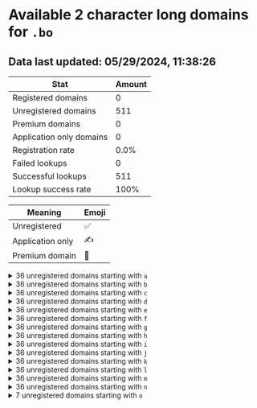 # Available 2 character long domains for `.bo`

## Data last updated: 05/29/2024, 11:38:26

|Stat|Amount|
|--|--|
|Registered domains|0|
|Unregistered domains|511|
|Premium domains|0|
|Application only domains|0|
|Registration rate|0.0%|
|Failed lookups|0|
|Successful lookups|511|
|Lookup success rate|100%|


|Meaning|Emoji|
|--|--|
|Unregistered|:white_check_mark:|
|Application only|:writing_hand:|
|Premium domain|:gem:|

<details>
<summary>36 unregistered domains starting with <bold><code>a</code></bold></summary>

|Type|Domain|
|--|--|
|:white_check_mark:|`a0.bo`|
|:white_check_mark:|`a1.bo`|
|:white_check_mark:|`a2.bo`|
|:white_check_mark:|`a3.bo`|
|:white_check_mark:|`a4.bo`|
|:white_check_mark:|`a5.bo`|
|:white_check_mark:|`a6.bo`|
|:white_check_mark:|`a7.bo`|
|:white_check_mark:|`a8.bo`|
|:white_check_mark:|`a9.bo`|
|:white_check_mark:|`aa.bo`|
|:white_check_mark:|`ab.bo`|
|:white_check_mark:|`ac.bo`|
|:white_check_mark:|`ad.bo`|
|:white_check_mark:|`ae.bo`|
|:white_check_mark:|`af.bo`|
|:white_check_mark:|`ag.bo`|
|:white_check_mark:|`ah.bo`|
|:white_check_mark:|`ai.bo`|
|:white_check_mark:|`aj.bo`|
|:white_check_mark:|`ak.bo`|
|:white_check_mark:|`al.bo`|
|:white_check_mark:|`am.bo`|
|:white_check_mark:|`an.bo`|
|:white_check_mark:|`ao.bo`|
|:white_check_mark:|`ap.bo`|
|:white_check_mark:|`aq.bo`|
|:white_check_mark:|`ar.bo`|
|:white_check_mark:|`as.bo`|
|:white_check_mark:|`at.bo`|
|:white_check_mark:|`au.bo`|
|:white_check_mark:|`av.bo`|
|:white_check_mark:|`aw.bo`|
|:white_check_mark:|`ax.bo`|
|:white_check_mark:|`ay.bo`|
|:white_check_mark:|`az.bo`|
</details>
<details>
<summary>36 unregistered domains starting with <bold><code>b</code></bold></summary>

|Type|Domain|
|--|--|
|:white_check_mark:|`b0.bo`|
|:white_check_mark:|`b1.bo`|
|:white_check_mark:|`b2.bo`|
|:white_check_mark:|`b3.bo`|
|:white_check_mark:|`b4.bo`|
|:white_check_mark:|`b5.bo`|
|:white_check_mark:|`b6.bo`|
|:white_check_mark:|`b7.bo`|
|:white_check_mark:|`b8.bo`|
|:white_check_mark:|`b9.bo`|
|:white_check_mark:|`ba.bo`|
|:white_check_mark:|`bb.bo`|
|:white_check_mark:|`bc.bo`|
|:white_check_mark:|`bd.bo`|
|:white_check_mark:|`be.bo`|
|:white_check_mark:|`bf.bo`|
|:white_check_mark:|`bg.bo`|
|:white_check_mark:|`bh.bo`|
|:white_check_mark:|`bi.bo`|
|:white_check_mark:|`bj.bo`|
|:white_check_mark:|`bk.bo`|
|:white_check_mark:|`bl.bo`|
|:white_check_mark:|`bm.bo`|
|:white_check_mark:|`bn.bo`|
|:white_check_mark:|`bo.bo`|
|:white_check_mark:|`bp.bo`|
|:white_check_mark:|`bq.bo`|
|:white_check_mark:|`br.bo`|
|:white_check_mark:|`bs.bo`|
|:white_check_mark:|`bt.bo`|
|:white_check_mark:|`bu.bo`|
|:white_check_mark:|`bv.bo`|
|:white_check_mark:|`bw.bo`|
|:white_check_mark:|`bx.bo`|
|:white_check_mark:|`by.bo`|
|:white_check_mark:|`bz.bo`|
</details>
<details>
<summary>36 unregistered domains starting with <bold><code>c</code></bold></summary>

|Type|Domain|
|--|--|
|:white_check_mark:|`c0.bo`|
|:white_check_mark:|`c1.bo`|
|:white_check_mark:|`c2.bo`|
|:white_check_mark:|`c3.bo`|
|:white_check_mark:|`c4.bo`|
|:white_check_mark:|`c5.bo`|
|:white_check_mark:|`c6.bo`|
|:white_check_mark:|`c7.bo`|
|:white_check_mark:|`c8.bo`|
|:white_check_mark:|`c9.bo`|
|:white_check_mark:|`ca.bo`|
|:white_check_mark:|`cb.bo`|
|:white_check_mark:|`cc.bo`|
|:white_check_mark:|`cd.bo`|
|:white_check_mark:|`ce.bo`|
|:white_check_mark:|`cf.bo`|
|:white_check_mark:|`cg.bo`|
|:white_check_mark:|`ch.bo`|
|:white_check_mark:|`ci.bo`|
|:white_check_mark:|`cj.bo`|
|:white_check_mark:|`ck.bo`|
|:white_check_mark:|`cl.bo`|
|:white_check_mark:|`cm.bo`|
|:white_check_mark:|`cn.bo`|
|:white_check_mark:|`co.bo`|
|:white_check_mark:|`cp.bo`|
|:white_check_mark:|`cq.bo`|
|:white_check_mark:|`cr.bo`|
|:white_check_mark:|`cs.bo`|
|:white_check_mark:|`ct.bo`|
|:white_check_mark:|`cu.bo`|
|:white_check_mark:|`cv.bo`|
|:white_check_mark:|`cw.bo`|
|:white_check_mark:|`cx.bo`|
|:white_check_mark:|`cy.bo`|
|:white_check_mark:|`cz.bo`|
</details>
<details>
<summary>36 unregistered domains starting with <bold><code>d</code></bold></summary>

|Type|Domain|
|--|--|
|:white_check_mark:|`d0.bo`|
|:white_check_mark:|`d1.bo`|
|:white_check_mark:|`d2.bo`|
|:white_check_mark:|`d3.bo`|
|:white_check_mark:|`d4.bo`|
|:white_check_mark:|`d5.bo`|
|:white_check_mark:|`d6.bo`|
|:white_check_mark:|`d7.bo`|
|:white_check_mark:|`d8.bo`|
|:white_check_mark:|`d9.bo`|
|:white_check_mark:|`da.bo`|
|:white_check_mark:|`db.bo`|
|:white_check_mark:|`dc.bo`|
|:white_check_mark:|`dd.bo`|
|:white_check_mark:|`de.bo`|
|:white_check_mark:|`df.bo`|
|:white_check_mark:|`dg.bo`|
|:white_check_mark:|`dh.bo`|
|:white_check_mark:|`di.bo`|
|:white_check_mark:|`dj.bo`|
|:white_check_mark:|`dk.bo`|
|:white_check_mark:|`dl.bo`|
|:white_check_mark:|`dm.bo`|
|:white_check_mark:|`dn.bo`|
|:white_check_mark:|`do.bo`|
|:white_check_mark:|`dp.bo`|
|:white_check_mark:|`dq.bo`|
|:white_check_mark:|`dr.bo`|
|:white_check_mark:|`ds.bo`|
|:white_check_mark:|`dt.bo`|
|:white_check_mark:|`du.bo`|
|:white_check_mark:|`dv.bo`|
|:white_check_mark:|`dw.bo`|
|:white_check_mark:|`dx.bo`|
|:white_check_mark:|`dy.bo`|
|:white_check_mark:|`dz.bo`|
</details>
<details>
<summary>36 unregistered domains starting with <bold><code>e</code></bold></summary>

|Type|Domain|
|--|--|
|:white_check_mark:|`e0.bo`|
|:white_check_mark:|`e1.bo`|
|:white_check_mark:|`e2.bo`|
|:white_check_mark:|`e3.bo`|
|:white_check_mark:|`e4.bo`|
|:white_check_mark:|`e5.bo`|
|:white_check_mark:|`e6.bo`|
|:white_check_mark:|`e7.bo`|
|:white_check_mark:|`e8.bo`|
|:white_check_mark:|`e9.bo`|
|:white_check_mark:|`ea.bo`|
|:white_check_mark:|`eb.bo`|
|:white_check_mark:|`ec.bo`|
|:white_check_mark:|`ed.bo`|
|:white_check_mark:|`ee.bo`|
|:white_check_mark:|`ef.bo`|
|:white_check_mark:|`eg.bo`|
|:white_check_mark:|`eh.bo`|
|:white_check_mark:|`ei.bo`|
|:white_check_mark:|`ej.bo`|
|:white_check_mark:|`ek.bo`|
|:white_check_mark:|`el.bo`|
|:white_check_mark:|`em.bo`|
|:white_check_mark:|`en.bo`|
|:white_check_mark:|`eo.bo`|
|:white_check_mark:|`ep.bo`|
|:white_check_mark:|`eq.bo`|
|:white_check_mark:|`er.bo`|
|:white_check_mark:|`es.bo`|
|:white_check_mark:|`et.bo`|
|:white_check_mark:|`eu.bo`|
|:white_check_mark:|`ev.bo`|
|:white_check_mark:|`ew.bo`|
|:white_check_mark:|`ex.bo`|
|:white_check_mark:|`ey.bo`|
|:white_check_mark:|`ez.bo`|
</details>
<details>
<summary>36 unregistered domains starting with <bold><code>f</code></bold></summary>

|Type|Domain|
|--|--|
|:white_check_mark:|`f0.bo`|
|:white_check_mark:|`f1.bo`|
|:white_check_mark:|`f2.bo`|
|:white_check_mark:|`f3.bo`|
|:white_check_mark:|`f4.bo`|
|:white_check_mark:|`f5.bo`|
|:white_check_mark:|`f6.bo`|
|:white_check_mark:|`f7.bo`|
|:white_check_mark:|`f8.bo`|
|:white_check_mark:|`f9.bo`|
|:white_check_mark:|`fa.bo`|
|:white_check_mark:|`fb.bo`|
|:white_check_mark:|`fc.bo`|
|:white_check_mark:|`fd.bo`|
|:white_check_mark:|`fe.bo`|
|:white_check_mark:|`ff.bo`|
|:white_check_mark:|`fg.bo`|
|:white_check_mark:|`fh.bo`|
|:white_check_mark:|`fi.bo`|
|:white_check_mark:|`fj.bo`|
|:white_check_mark:|`fk.bo`|
|:white_check_mark:|`fl.bo`|
|:white_check_mark:|`fm.bo`|
|:white_check_mark:|`fn.bo`|
|:white_check_mark:|`fo.bo`|
|:white_check_mark:|`fp.bo`|
|:white_check_mark:|`fq.bo`|
|:white_check_mark:|`fr.bo`|
|:white_check_mark:|`fs.bo`|
|:white_check_mark:|`ft.bo`|
|:white_check_mark:|`fu.bo`|
|:white_check_mark:|`fv.bo`|
|:white_check_mark:|`fw.bo`|
|:white_check_mark:|`fx.bo`|
|:white_check_mark:|`fy.bo`|
|:white_check_mark:|`fz.bo`|
</details>
<details>
<summary>36 unregistered domains starting with <bold><code>g</code></bold></summary>

|Type|Domain|
|--|--|
|:white_check_mark:|`g0.bo`|
|:white_check_mark:|`g1.bo`|
|:white_check_mark:|`g2.bo`|
|:white_check_mark:|`g3.bo`|
|:white_check_mark:|`g4.bo`|
|:white_check_mark:|`g5.bo`|
|:white_check_mark:|`g6.bo`|
|:white_check_mark:|`g7.bo`|
|:white_check_mark:|`g8.bo`|
|:white_check_mark:|`g9.bo`|
|:white_check_mark:|`ga.bo`|
|:white_check_mark:|`gb.bo`|
|:white_check_mark:|`gc.bo`|
|:white_check_mark:|`gd.bo`|
|:white_check_mark:|`ge.bo`|
|:white_check_mark:|`gf.bo`|
|:white_check_mark:|`gg.bo`|
|:white_check_mark:|`gh.bo`|
|:white_check_mark:|`gi.bo`|
|:white_check_mark:|`gj.bo`|
|:white_check_mark:|`gk.bo`|
|:white_check_mark:|`gl.bo`|
|:white_check_mark:|`gm.bo`|
|:white_check_mark:|`gn.bo`|
|:white_check_mark:|`go.bo`|
|:white_check_mark:|`gp.bo`|
|:white_check_mark:|`gq.bo`|
|:white_check_mark:|`gr.bo`|
|:white_check_mark:|`gs.bo`|
|:white_check_mark:|`gt.bo`|
|:white_check_mark:|`gu.bo`|
|:white_check_mark:|`gv.bo`|
|:white_check_mark:|`gw.bo`|
|:white_check_mark:|`gx.bo`|
|:white_check_mark:|`gy.bo`|
|:white_check_mark:|`gz.bo`|
</details>
<details>
<summary>36 unregistered domains starting with <bold><code>h</code></bold></summary>

|Type|Domain|
|--|--|
|:white_check_mark:|`h0.bo`|
|:white_check_mark:|`h1.bo`|
|:white_check_mark:|`h2.bo`|
|:white_check_mark:|`h3.bo`|
|:white_check_mark:|`h4.bo`|
|:white_check_mark:|`h5.bo`|
|:white_check_mark:|`h6.bo`|
|:white_check_mark:|`h7.bo`|
|:white_check_mark:|`h8.bo`|
|:white_check_mark:|`h9.bo`|
|:white_check_mark:|`ha.bo`|
|:white_check_mark:|`hb.bo`|
|:white_check_mark:|`hc.bo`|
|:white_check_mark:|`hd.bo`|
|:white_check_mark:|`he.bo`|
|:white_check_mark:|`hf.bo`|
|:white_check_mark:|`hg.bo`|
|:white_check_mark:|`hh.bo`|
|:white_check_mark:|`hi.bo`|
|:white_check_mark:|`hj.bo`|
|:white_check_mark:|`hk.bo`|
|:white_check_mark:|`hl.bo`|
|:white_check_mark:|`hm.bo`|
|:white_check_mark:|`hn.bo`|
|:white_check_mark:|`ho.bo`|
|:white_check_mark:|`hp.bo`|
|:white_check_mark:|`hq.bo`|
|:white_check_mark:|`hr.bo`|
|:white_check_mark:|`hs.bo`|
|:white_check_mark:|`ht.bo`|
|:white_check_mark:|`hu.bo`|
|:white_check_mark:|`hv.bo`|
|:white_check_mark:|`hw.bo`|
|:white_check_mark:|`hx.bo`|
|:white_check_mark:|`hy.bo`|
|:white_check_mark:|`hz.bo`|
</details>
<details>
<summary>36 unregistered domains starting with <bold><code>i</code></bold></summary>

|Type|Domain|
|--|--|
|:white_check_mark:|`i0.bo`|
|:white_check_mark:|`i1.bo`|
|:white_check_mark:|`i2.bo`|
|:white_check_mark:|`i3.bo`|
|:white_check_mark:|`i4.bo`|
|:white_check_mark:|`i5.bo`|
|:white_check_mark:|`i6.bo`|
|:white_check_mark:|`i7.bo`|
|:white_check_mark:|`i8.bo`|
|:white_check_mark:|`i9.bo`|
|:white_check_mark:|`ia.bo`|
|:white_check_mark:|`ib.bo`|
|:white_check_mark:|`ic.bo`|
|:white_check_mark:|`id.bo`|
|:white_check_mark:|`ie.bo`|
|:white_check_mark:|`if.bo`|
|:white_check_mark:|`ig.bo`|
|:white_check_mark:|`ih.bo`|
|:white_check_mark:|`ii.bo`|
|:white_check_mark:|`ij.bo`|
|:white_check_mark:|`ik.bo`|
|:white_check_mark:|`il.bo`|
|:white_check_mark:|`im.bo`|
|:white_check_mark:|`in.bo`|
|:white_check_mark:|`io.bo`|
|:white_check_mark:|`ip.bo`|
|:white_check_mark:|`iq.bo`|
|:white_check_mark:|`ir.bo`|
|:white_check_mark:|`is.bo`|
|:white_check_mark:|`it.bo`|
|:white_check_mark:|`iu.bo`|
|:white_check_mark:|`iv.bo`|
|:white_check_mark:|`iw.bo`|
|:white_check_mark:|`ix.bo`|
|:white_check_mark:|`iy.bo`|
|:white_check_mark:|`iz.bo`|
</details>
<details>
<summary>36 unregistered domains starting with <bold><code>j</code></bold></summary>

|Type|Domain|
|--|--|
|:white_check_mark:|`j0.bo`|
|:white_check_mark:|`j1.bo`|
|:white_check_mark:|`j2.bo`|
|:white_check_mark:|`j3.bo`|
|:white_check_mark:|`j4.bo`|
|:white_check_mark:|`j5.bo`|
|:white_check_mark:|`j6.bo`|
|:white_check_mark:|`j7.bo`|
|:white_check_mark:|`j8.bo`|
|:white_check_mark:|`j9.bo`|
|:white_check_mark:|`ja.bo`|
|:white_check_mark:|`jb.bo`|
|:white_check_mark:|`jc.bo`|
|:white_check_mark:|`jd.bo`|
|:white_check_mark:|`je.bo`|
|:white_check_mark:|`jf.bo`|
|:white_check_mark:|`jg.bo`|
|:white_check_mark:|`jh.bo`|
|:white_check_mark:|`ji.bo`|
|:white_check_mark:|`jj.bo`|
|:white_check_mark:|`jk.bo`|
|:white_check_mark:|`jl.bo`|
|:white_check_mark:|`jm.bo`|
|:white_check_mark:|`jn.bo`|
|:white_check_mark:|`jo.bo`|
|:white_check_mark:|`jp.bo`|
|:white_check_mark:|`jq.bo`|
|:white_check_mark:|`jr.bo`|
|:white_check_mark:|`js.bo`|
|:white_check_mark:|`jt.bo`|
|:white_check_mark:|`ju.bo`|
|:white_check_mark:|`jv.bo`|
|:white_check_mark:|`jw.bo`|
|:white_check_mark:|`jx.bo`|
|:white_check_mark:|`jy.bo`|
|:white_check_mark:|`jz.bo`|
</details>
<details>
<summary>36 unregistered domains starting with <bold><code>k</code></bold></summary>

|Type|Domain|
|--|--|
|:white_check_mark:|`k0.bo`|
|:white_check_mark:|`k1.bo`|
|:white_check_mark:|`k2.bo`|
|:white_check_mark:|`k3.bo`|
|:white_check_mark:|`k4.bo`|
|:white_check_mark:|`k5.bo`|
|:white_check_mark:|`k6.bo`|
|:white_check_mark:|`k7.bo`|
|:white_check_mark:|`k8.bo`|
|:white_check_mark:|`k9.bo`|
|:white_check_mark:|`ka.bo`|
|:white_check_mark:|`kb.bo`|
|:white_check_mark:|`kc.bo`|
|:white_check_mark:|`kd.bo`|
|:white_check_mark:|`ke.bo`|
|:white_check_mark:|`kf.bo`|
|:white_check_mark:|`kg.bo`|
|:white_check_mark:|`kh.bo`|
|:white_check_mark:|`ki.bo`|
|:white_check_mark:|`kj.bo`|
|:white_check_mark:|`kk.bo`|
|:white_check_mark:|`kl.bo`|
|:white_check_mark:|`km.bo`|
|:white_check_mark:|`kn.bo`|
|:white_check_mark:|`ko.bo`|
|:white_check_mark:|`kp.bo`|
|:white_check_mark:|`kq.bo`|
|:white_check_mark:|`kr.bo`|
|:white_check_mark:|`ks.bo`|
|:white_check_mark:|`kt.bo`|
|:white_check_mark:|`ku.bo`|
|:white_check_mark:|`kv.bo`|
|:white_check_mark:|`kw.bo`|
|:white_check_mark:|`kx.bo`|
|:white_check_mark:|`ky.bo`|
|:white_check_mark:|`kz.bo`|
</details>
<details>
<summary>36 unregistered domains starting with <bold><code>l</code></bold></summary>

|Type|Domain|
|--|--|
|:white_check_mark:|`l0.bo`|
|:white_check_mark:|`l1.bo`|
|:white_check_mark:|`l2.bo`|
|:white_check_mark:|`l3.bo`|
|:white_check_mark:|`l4.bo`|
|:white_check_mark:|`l5.bo`|
|:white_check_mark:|`l6.bo`|
|:white_check_mark:|`l7.bo`|
|:white_check_mark:|`l8.bo`|
|:white_check_mark:|`l9.bo`|
|:white_check_mark:|`la.bo`|
|:white_check_mark:|`lb.bo`|
|:white_check_mark:|`lc.bo`|
|:white_check_mark:|`ld.bo`|
|:white_check_mark:|`le.bo`|
|:white_check_mark:|`lf.bo`|
|:white_check_mark:|`lg.bo`|
|:white_check_mark:|`lh.bo`|
|:white_check_mark:|`li.bo`|
|:white_check_mark:|`lj.bo`|
|:white_check_mark:|`lk.bo`|
|:white_check_mark:|`ll.bo`|
|:white_check_mark:|`lm.bo`|
|:white_check_mark:|`ln.bo`|
|:white_check_mark:|`lo.bo`|
|:white_check_mark:|`lp.bo`|
|:white_check_mark:|`lq.bo`|
|:white_check_mark:|`lr.bo`|
|:white_check_mark:|`ls.bo`|
|:white_check_mark:|`lt.bo`|
|:white_check_mark:|`lu.bo`|
|:white_check_mark:|`lv.bo`|
|:white_check_mark:|`lw.bo`|
|:white_check_mark:|`lx.bo`|
|:white_check_mark:|`ly.bo`|
|:white_check_mark:|`lz.bo`|
</details>
<details>
<summary>36 unregistered domains starting with <bold><code>m</code></bold></summary>

|Type|Domain|
|--|--|
|:white_check_mark:|`m0.bo`|
|:white_check_mark:|`m1.bo`|
|:white_check_mark:|`m2.bo`|
|:white_check_mark:|`m3.bo`|
|:white_check_mark:|`m4.bo`|
|:white_check_mark:|`m5.bo`|
|:white_check_mark:|`m6.bo`|
|:white_check_mark:|`m7.bo`|
|:white_check_mark:|`m8.bo`|
|:white_check_mark:|`m9.bo`|
|:white_check_mark:|`ma.bo`|
|:white_check_mark:|`mb.bo`|
|:white_check_mark:|`mc.bo`|
|:white_check_mark:|`md.bo`|
|:white_check_mark:|`me.bo`|
|:white_check_mark:|`mf.bo`|
|:white_check_mark:|`mg.bo`|
|:white_check_mark:|`mh.bo`|
|:white_check_mark:|`mi.bo`|
|:white_check_mark:|`mj.bo`|
|:white_check_mark:|`mk.bo`|
|:white_check_mark:|`ml.bo`|
|:white_check_mark:|`mm.bo`|
|:white_check_mark:|`mn.bo`|
|:white_check_mark:|`mo.bo`|
|:white_check_mark:|`mp.bo`|
|:white_check_mark:|`mq.bo`|
|:white_check_mark:|`mr.bo`|
|:white_check_mark:|`ms.bo`|
|:white_check_mark:|`mt.bo`|
|:white_check_mark:|`mu.bo`|
|:white_check_mark:|`mv.bo`|
|:white_check_mark:|`mw.bo`|
|:white_check_mark:|`mx.bo`|
|:white_check_mark:|`my.bo`|
|:white_check_mark:|`mz.bo`|
</details>
<details>
<summary>36 unregistered domains starting with <bold><code>n</code></bold></summary>

|Type|Domain|
|--|--|
|:white_check_mark:|`n0.bo`|
|:white_check_mark:|`n1.bo`|
|:white_check_mark:|`n2.bo`|
|:white_check_mark:|`n3.bo`|
|:white_check_mark:|`n4.bo`|
|:white_check_mark:|`n5.bo`|
|:white_check_mark:|`n6.bo`|
|:white_check_mark:|`n7.bo`|
|:white_check_mark:|`n8.bo`|
|:white_check_mark:|`n9.bo`|
|:white_check_mark:|`na.bo`|
|:white_check_mark:|`nb.bo`|
|:white_check_mark:|`nc.bo`|
|:white_check_mark:|`nd.bo`|
|:white_check_mark:|`ne.bo`|
|:white_check_mark:|`nf.bo`|
|:white_check_mark:|`ng.bo`|
|:white_check_mark:|`nh.bo`|
|:white_check_mark:|`ni.bo`|
|:white_check_mark:|`nj.bo`|
|:white_check_mark:|`nk.bo`|
|:white_check_mark:|`nl.bo`|
|:white_check_mark:|`nm.bo`|
|:white_check_mark:|`nn.bo`|
|:white_check_mark:|`no.bo`|
|:white_check_mark:|`np.bo`|
|:white_check_mark:|`nq.bo`|
|:white_check_mark:|`nr.bo`|
|:white_check_mark:|`ns.bo`|
|:white_check_mark:|`nt.bo`|
|:white_check_mark:|`nu.bo`|
|:white_check_mark:|`nv.bo`|
|:white_check_mark:|`nw.bo`|
|:white_check_mark:|`nx.bo`|
|:white_check_mark:|`ny.bo`|
|:white_check_mark:|`nz.bo`|
</details>
<details>
<summary>7 unregistered domains starting with <bold><code>o</code></bold></summary>

|Type|Domain|
|--|--|
|:white_check_mark:|`oa.bo`|
|:white_check_mark:|`ob.bo`|
|:white_check_mark:|`oc.bo`|
|:white_check_mark:|`od.bo`|
|:white_check_mark:|`oe.bo`|
|:white_check_mark:|`of.bo`|
|:white_check_mark:|`og.bo`|
</details>